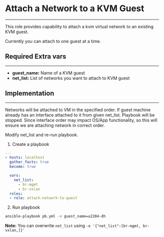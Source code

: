 # Attach a Network to a KVM Guest
***
This role provides capability to attach a kvm virtual network to an existing KVM guest.

Currently you can attach to one guest at a time.

## Required Extra vars
***
- **guest_name:** Name of a KVM guest
- **net_list:** List of networks you want to attach to KVM guest

## Implementation
***
Networks will be attached to VM in the specified order. If guest machine already has an interface attached to it from given net_list. Playbook will be stopped. Since interface order may impact OS/App functionality, so this will ensure we are attaching network in correct order.

Modify net_list and re-run playbook.

1. Create a playbook
```yaml
---
- hosts: localhost
  gather_facts: true
  become: true

  vars:
    net_list:
      - br-mgmt
      - br-vxlan
  roles:
  - role: attach-network-to-guest

```

2. Run playbook
```bash
ansible-playbook pb.yml -e guest_name=u2204-dh
```

**Note:** You can overwrite `net_list` using `-e '{"net_list":[br-mgmt, br-vxlan,]}'`